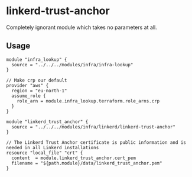 # linkerd-trust-anchor

Completely ignorant module which takes no parameters at all.

## Usage

```hcl
module "infra_lookup" {
  source = "../../../modules/infra/infra-lookup"
}

// Make crp our default
provider "aws" {
  region = "eu-north-1"
  assume_role {
    role_arn = module.infra_lookup.terraform.role_arns.crp
  }
}

module "linkerd_trust_anchor" {
  source = "../../../modules/infra/linkerd/linkerd-trust-anchor"
}

// The Linkerd Trust Anchor certificate is public information and is needed in all Linkerd installations 
resource "local_file" "crt" {
  content  = module.linkerd_trust_anchor.cert_pem
  filename = "${path.module}/data/linkerd_trust_anchor.pem"
}
```
